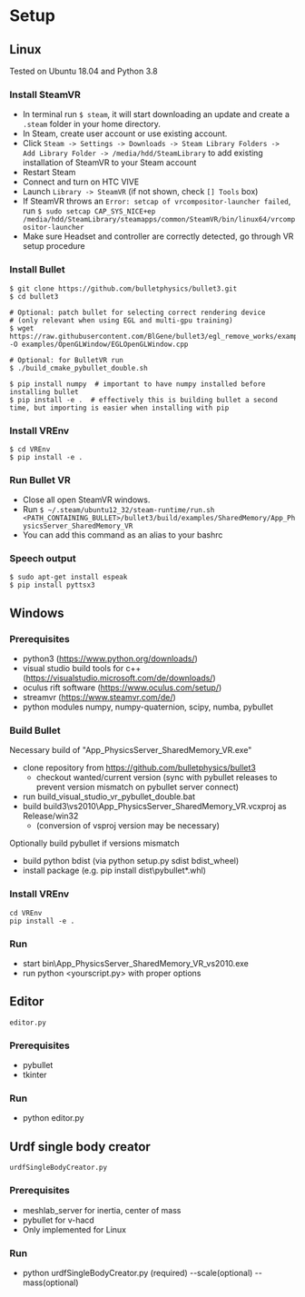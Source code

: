 # Setup
## Linux
Tested on Ubuntu 18.04 and Python 3.8
### Install SteamVR
- In terminal run `$ steam`, it will start downloading an update and create a `.steam` folder in your home directory.
- In Steam, create user account or use existing account.
- Click `Steam -> Settings -> Downloads -> Steam Library Folders -> Add Library Folder -> /media/hdd/SteamLibrary` to add existing installation of SteamVR to your Steam account
- Restart Steam
- Connect and turn on HTC VIVE
- Launch `Library -> SteamVR` (if not shown, check `[] Tools` box)
- If SteamVR throws an  `Error: setcap of vrcompositor-launcher failed`, run `$ sudo setcap CAP_SYS_NICE+ep /media/hdd/SteamLibrary/steamapps/common/SteamVR/bin/linux64/vrcompositor-launcher`
- Make sure Headset and controller are correctly detected, go through VR setup procedure
### Install Bullet
```
$ git clone https://github.com/bulletphysics/bullet3.git
$ cd bullet3

# Optional: patch bullet for selecting correct rendering device
# (only relevant when using EGL and multi-gpu training)
$ wget https://raw.githubusercontent.com/BlGene/bullet3/egl_remove_works/examples/OpenGLWindow/EGLOpenGLWindow.cpp -O examples/OpenGLWindow/EGLOpenGLWindow.cpp

# Optional: for BulletVR run
$ ./build_cmake_pybullet_double.sh

$ pip install numpy  # important to have numpy installed before installing bullet
$ pip install -e .  # effectively this is building bullet a second time, but importing is easier when installing with pip
```
### Install VREnv
```
$ cd VREnv
$ pip install -e .
```
### Run Bullet VR
- Close all open SteamVR windows.
- Run `$ ~/.steam/ubuntu12_32/steam-runtime/run.sh <PATH_CONTAINING_BULLET>/bullet3/build/examples/SharedMemory/App_PhysicsServer_SharedMemory_VR`
- You can add this command as an alias to your bashrc

### Speech output
```
$ sudo apt-get install espeak
$ pip install pyttsx3
```

## Windows
### Prerequisites
- python3 (https://www.python.org/downloads/)
- visual studio build tools for c++ (https://visualstudio.microsoft.com/de/downloads/)
- oculus rift software (https://www.oculus.com/setup/)
- streamvr (https://www.steamvr.com/de/)
- python modules numpy, numpy-quaternion, scipy, numba, pybullet

### Build Bullet
Necessary build of "App_PhysicsServer_SharedMemory_VR.exe"
- clone repository from https://github.com/bulletphysics/bullet3
  - checkout wanted/current version (sync with pybullet releases to prevent version mismatch on pybullet server connect)
- run build_visual_studio_vr_pybullet_double.bat
- build build3\vs2010\App_PhysicsServer_SharedMemory_VR.vcxproj as Release/win32
  - (conversion of vsproj version may be necessary)

Optionally build pybullet if versions mismatch
- build python bdist (via python setup.py sdist bdist_wheel)
- install package (e.g. pip install dist\pybullet*.whl)


### Install VREnv
 ```
cd VREnv
pip install -e .
```

### Run
- start bin\App_PhysicsServer_SharedMemory_VR_vs2010.exe
- run python <yourscript.py> with proper options


## Editor
    editor.py
### Prerequisites
- pybullet
- tkinter

### Run
- python editor.py

## Urdf single body creator
    urdfSingleBodyCreator.py
### Prerequisites
- meshlab_server for inertia, center of mass
- pybullet for v-hacd
- Only implemented for Linux
### Run
- python urdfSingleBodyCreator.py <directory>(required) --scale(optional) --mass(optional)
